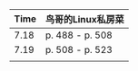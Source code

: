 | Time | 鸟哥的Linux私房菜 |
| ---- | ----------------- |
| 7.18 | p. 488 - p. 508   |
| 7.19 | p. 508 - p. 523   |
|      |                   |